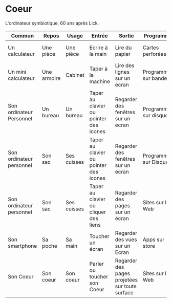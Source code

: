 # Coeur
L'ordinateur symbiotique, 60 ans après Lick.

| Commun               | Repos | Usage | Entrée | Sortie | Programme | Système |
|----------------------|-------|-------|--------|--------|-----------|---------|
| Un  calculateur | Une pièce | Une pièce | Ecrire à la main | Lire du papier | Cartes perforées | En language machine |
| Un mini calculateur | Une armoire | Cabinet | Taper à la machine | Lire des lignes sur un écran | Programmes sur bandes | En C à Unix |
| Son ordinateur Personnel | Un bureau| Un bureau | Taper au clavier ou pointer des icones | Regarder des fenêtres sur un écran | Programmes sur disques | En C++ à Windows|
| Son ordinateur personnel | Son sac | Ses cuisses | Taper au clavier ou pointer des icones | Regarder des fenêtres sur un écran | Programmes sur Disques | En C++ à Windows |
| Son ordinateur personnel | Son sac | Ses cuisses | Taper au clavier ou cliquer des liens | Regarder des pages sur un écran | Sites sur le Web | En HTML, CSS et JavaScript à son Butineur |
| Son smartphone | Sa poche | Sa main | Toucher un écran | Regarder des vues sur un Ecran | Apps sur store | En Swift à iOS ou en Kotlin à Android
| Son Coeur | Son coeur | Son coeur | Parler ou toucher son Coeur | Regarder des pages projetées sur toute surface | Sites sur le Web | De son language naturel à son U |
